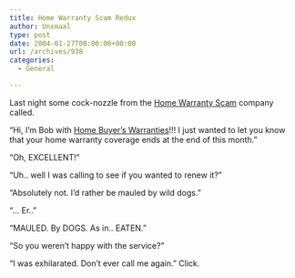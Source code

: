 ```yaml
---
title: Home Warranty Scam Redux
author: Unxmaal
type: post
date: 2004-01-27T00:00:00+00:00
url: /archives/938
categories:
  - General

---
```

Last night some cock-nozzle from the [Home Warranty Scam][1] company called. 

&#8220;Hi, I&#8217;m Bob with [Home Buyer&#8217;s Warranties][2]!!! I just wanted to let you know that your home warranty coverage ends at the end of this month.&#8221; 

&#8220;Oh, EXCELLENT!&#8221; 

&#8220;Uh.. well I was calling to see if you wanted to renew it?&#8221; 

&#8220;Absolutely not. I&#8217;d rather be mauled by wild dogs.&#8221; 

&#8220;&#8230; Er..&#8221; 

&#8220;MAULED. By DOGS. As in.. EATEN.&#8221; 

&#8220;So you weren&#8217;t happy with the service?&#8221; 

&#8220;I was exhilarated. Don&#8217;t ever call me again.&#8221; Click.

 [1]: http://unxmaal.com/mt/archives/002016.php
 [2]: http://www.2-10.com/